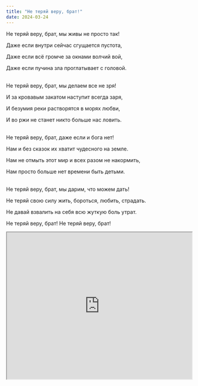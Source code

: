 ```yaml
---
title: "Не теряй веру, брат!"
date: 2024-03-24
---
```


Не теряй веру, брат, мы живы не просто так!

Даже если внутри сейчас сгущается пустота,

Даже если всё громче за окнами волчий вой,

Даже если пучина зла проглатывает с головой.

<br/>
Не теряй веру, брат, мы делаем все не зря!

И за кровавым закатом наступит всегда заря,

И безумия реки растворятся в морях любви,

И во ржи не станет никто больше нас ловить.

<br/>
Не теряй веру, брат, даже если и бога нет!

Нам и без сказок их хватит чудесного на земле.

Нам не отмыть этот мир и всех разом не накормить,

Нам просто больше нет времени быть детьми.


<br/>
Не теряй веру, брат, мы дарим, что можем дать!

Не теряй свою силу жить, бороться, любить, страдать.

Не давай взвалить на себя всю жуткую боль утрат.

Не теряй веру, брат! Не теряй веру, брат!

<iframe src="https://www.youtube.com/embed/jepwfBJVNIA?feature=oembed" width="100%" height="400"></iframe>
